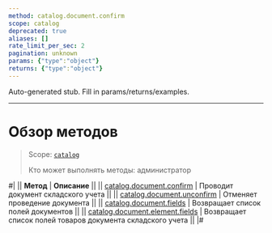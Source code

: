 ```yaml
---
method: catalog.document.confirm
scope: catalog
deprecated: true
aliases: []
rate_limit_per_sec: 2
pagination: unknown
params: {"type":"object"}
returns: {"type":"object"}
---
```


Auto-generated stub. Fill in params/returns/examples.

---

# Обзор методов

> Scope: [`catalog`](../../../scopes/permissions.md)
>
> Кто может выполнять методы: администратор

#|
|| **Метод** | **Описание** ||
|| [catalog.document.confirm](./catalog-document-confirm.md) | Проводит документ складского учета ||
|| [catalog.document.unconfirm](./catalog-document-unconfirm.md) | Отменяет проведение документа ||
|| [catalog.document.fields](./catalog-document-fields.md) | Возвращает список полей документов ||
|| [catalog.document.element.fields](./catalog-document-element-fields.md) | Возвращает список полей товаров документа складского учета ||
|#


